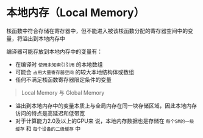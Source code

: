 
&emsp;
# 本地内存（Local Memory）

核函数中符合存储在寄存器中，但不能进入被该核函数分配的寄存器空间中的变量，将溢出到本地内存中

编译器可能存放到本地内存中的变量有：
- 在编译时 `使用未知索引引用` 的本地数组 
- 可能会 `占用大量寄存器空间` 的较大本地结构体或数组
- 任何不满足核函数寄存器限定条件的变量 

>Local Memory 与 Global Memory
- 溢出到本地内存中的变量本质上与全局内存在同一块存储区域，因此本地内存访问的特点是高延迟和低带宽
- 对于计算能力2.0及以上的GPU来 说，本地内存数据也是存储在 `每个SM的一级缓存` 和 `每个设备的二级缓存` 中
